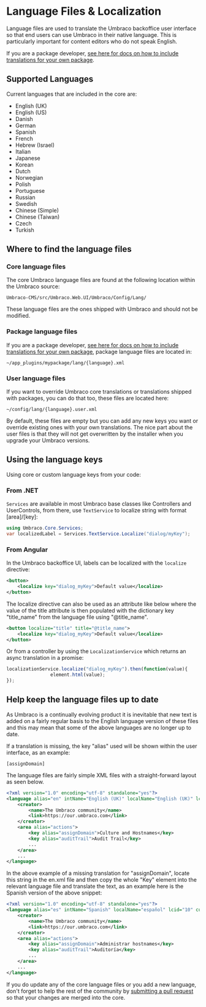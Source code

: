 # Language Files & Localization

Language files are used to translate the Umbraco backoffice user interface so that end users can use Umbraco in their native language. This is particularly important for content editors who do not speak English.

If you are a package developer, [see here for docs on how to include translations for your own package](Language-Files-For-Packages/index.md).

## Supported Languages
Current languages that are included in the core are:

- English (UK)
- English (US)
- Danish
- German
- Spanish
- French
- Hebrew (Israel)
- Italian
- Japanese
- Korean
- Dutch
- Norwegian
- Polish
- Portuguese
- Russian
- Swedish
- Chinese (Simple)
- Chinese (Taiwan)
- Czech
- Turkish

## Where to find the language files

### Core language files
The core Umbraco language files are found at the following location within the Umbraco source:

	Umbraco-CMS/src/Umbraco.Web.UI/Umbraco/Config/Lang/
	
These language files are the ones shipped with Umbraco and should not be modified. 

### Package language files
If you are a package developer, [see here for docs on how to include translations for your own package](Language-Files-For-Packages/index.md), package language files are located in:

	~/app_plugins/mypackage/lang/{language}.xml

### User language files
If you want to override Umbraco core translations or translations shipped with packages, you can do that too, these files are located here:

	~/config/lang/{language}.user.xml
	
By default, these files are empty but you can add any new keys you want or override existing ones with your own translations. The nice part about the user files is that they will not get overwritten by the installer when you upgrade your Umbraco versions.

## Using the language keys
Using core or custom language keys from your code:


### From .NET
`Services` are available in most Umbraco base classes like Controllers and UserControls, from there, use `TextService` to localize string with format [area]/[key]:

```csharp
using Umbraco.Core.Services;
var localizedLabel = Services.TextService.Localize("dialog/myKey");
```

### From Angular
In the Umbraco backoffice UI, labels can be localized with the `localize` directive:

```xml
<button>
	<localize key="dialog_myKey">Default value</localize>
</button>
```
  
The localize directive can also be used as an attribute like below where the value of the title attribute is then populated with the dictionary key "title_name" from the language file using "@title_name".

```xml
<button localize="title" title="@title_name">
	<localize key="dialog_myKey">Default value</localize>
</button>
```

Or from a controller by using the `LocalizationService` which returns an async translation in a promise:

```javascript
localizationService.localize("dialog_myKey").then(function(value){
				element.html(value);
});
```

## Help keep the language files up to date

As Umbraco is a continually evolving product it is inevitable that new text is added on a fairly regular basis to the English language version of these files and this may mean that some of the above languages are no longer up to date.

If a translation is missing, the key "alias" used will be shown within the user interface, as an example:

	[assignDomain]

The language files are fairly simple XML files with a straight-forward layout as seen below.

```xml
<?xml version="1.0" encoding="utf-8" standalone="yes"?>
<language alias="en" intName="English (UK)" localName="English (UK)" lcid="" culture="en-GB">
	<creator>
		<name>The Umbraco community</name>
		<link>https://our.umbraco.com</link>
	</creator>
	<area alias="actions">
		<key alias="assignDomain">Culture and Hostnames</key>
		<key alias="auditTrail">Audit Trail</key>
		...
	</area>
	...
</language>
```
	
In the above example of a missing translation for "assignDomain", locate this string in the en.xml file and then copy the whole "Key" element into the relevant language file and translate the text, as an example here is the Spanish version of the above snippet:

```xml
<?xml version="1.0" encoding="utf-8" standalone="yes"?>
<language alias="es" intName="Spanish" localName="español" lcid="10" culture="es-ES">
	<creator>
		<name>The Umbraco community</name>
		<link>https://our.umbraco.com</link>
	</creator>
	<area alias="actions">
		<key alias="assignDomain">Administrar hostnames</key>
		<key alias="auditTrail">Auditoría</key>
		...
	</area>
	...
</language>
```

If you do update any of the core language files or you add a new language, don't forget to help the rest of the community by [submitting a pull request](../../Contribute/index.md) so that your changes are merged into the core.
